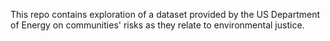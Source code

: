 This repo contains exploration of a dataset provided by the US Department of Energy on communities' risks as they relate to environmental justice.